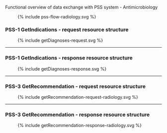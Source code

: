 
Functional overview of data exchange with PSS system - Antimicrobiology
<figure>
  {% include pss-flow-radiology.svg %}
</figure>


### PSS-1 GetIndications - request resource structure
<figure>
  {% include getDiagnoses-request.svg %}
</figure>

<hr/>

### PSS-1 GetIndications - response resource structure
<figure>
  {% include getDiagnoses-response.svg %}
</figure>
<hr/>

### PSS-3 GetRecommendation - request resource structure
<figure>
  {% include getRecommendation-request-radiology.svg %}
</figure>
<hr/>

### PSS-3 GetRecommendation - response resource structure
<figure>
  {% include getRecommendation-response-radiology.svg %}
</figure>